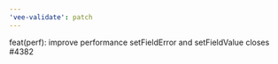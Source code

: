 ```yaml
---
'vee-validate': patch
---
```


feat(perf): improve performance setFieldError and setFieldValue closes #4382
